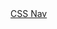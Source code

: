 <!DOCTYPE html>
<html lang="pt-br">
<head>
   <meta charser="UTF-8">
   <meta name="viewport" content="width=device-width, initial-scale=1.0">
   <link rel="stylesheet" type="text/css" href="style.css>
   <title>Projeto Responsividade</title> 
</head>
<body>
  <header class="header">
  <a href="" class="logo">CSS Nav </a>

